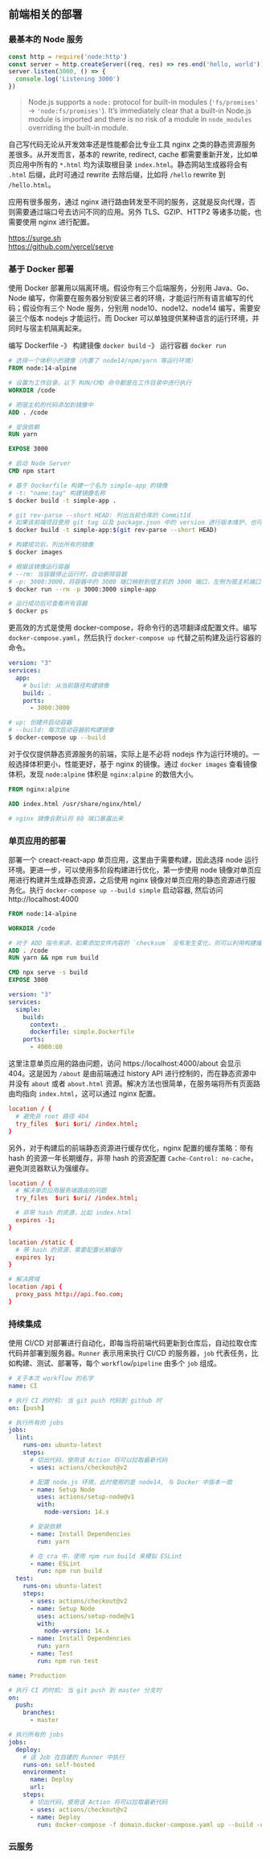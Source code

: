 ## 前端相关的部署

### 最基本的 Node 服务
```js
const http = require('node:http')
const server = http.createServer((req, res) => res.end('hello, world'))
server.listen(3000, () => {
  console.log('Listening 3000')
})
```

> Node.js supports a `node:` protocol for built-in modules (`'fs/promises'` -> `'node:fs/promises'`). It’s immediately clear that a built-in Node.js module is imported and there is no risk of a module in `node_modules` overriding the built-in module.

自己写代码无论从开发效率还是性能都会比专业工具 nginx 之类的静态资源服务差很多。从开发而言，基本的 rewrite, redirect, cache 都需要重新开发，比如单页应用中所有的 `*.html` 均为读取根目录 `index.html`。静态网站生成器将会有 `.html` 后缀，此时可通过 rewrite 去除后缀，比如将 `/hello` rewrite 到 `/hello.html`。

应用有很多服务，通过 nginx 进行路由转发至不同的服务，这就是反向代理，否则需要通过端口号去访问不同的应用。另外 TLS、GZIP、HTTP2 等诸多功能，也需要使用 nginx 进行配置。

https://surge.sh  
https://github.com/vercel/serve  

### 基于 Docker 部署
使用 Docker 部署用以隔离环境。假设你有三个后端服务，分别用 Java、Go、Node 编写，你需要在服务器分别安装三者的环境，才能运行所有语言编写的代码；假设你有三个 Node 服务，分别用 node10、node12、node14 编写，需要安装三个版本 nodejs 才能运行。而 Docker 可以单独提供某种语言的运行环境，并同时与宿主机隔离起来。

编写 Dockerfile -》 构建镜像 `docker build` -》 运行容器 `docker run`

```Dockerfile
# 选择一个体积小的镜像（内置了 node14/npm/yarn 等运行环境）
FROM node:14-alpine

# 设置为工作目录，以下 RUN/CMD 命令都是在工作目录中进行执行
WORKDIR /code

# 把宿主机的代码添加到镜像中
ADD . /code

# 安装依赖
RUN yarn

EXPOSE 3000

# 启动 Node Server
CMD npm start
```

```sh
# 基于 Dockerfile 构建一个名为 simple-app 的镜像
# -t: "name:tag" 构建镜像名称
$ docker build -t simple-app .

# git rev-parse --short HEAD: 列出当前仓库的 CommitId
# 如果该前端项目使用 git tag 以及 package.json 中的 version 进行版本维护，也可将 version 作为生产环境镜像的 Tag
$ docker build -t simple-app:$(git rev-parse --short HEAD)

# 构建成功后，列出所有的镜像
$ docker images
```

```sh
# 根据该镜像运行容器
# --rm: 当容器停止运行时，自动删除容器
# -p: 3000:3000，将容器中的 3000 端口映射到宿主机的 3000 端口，左侧为宿主机端口，右侧为容器端口
$ docker run --rm -p 3000:3000 simple-app

# 运行成功后可查看所有容器
$ docker ps
```

更高效的方式是使用 docker-compose，将命令行的选项翻译成配置文件。编写 `docker-compose.yaml`，然后执行 `docker-compose up` 代替之前构建及运行容器的命令。

```yaml
version: "3"
services:
  app:
    # build: 从当前路径构建镜像
    build: .
    ports:
      - 3000:3000
```

```sh
# up: 创建并启动容器
# --build: 每次启动容器前构建镜像
$ docker-compose up --build
```

对于仅仅提供静态资源服务的前端，实际上是不必将 nodejs 作为运行环境的。一般选择体积更小，性能更好，基于 nginx 的镜像。通过 `docker images` 查看镜像体积，发现 `node:alpine` 体积是 `nginx:alpine` 的数倍大小。

```Dockerfile
FROM nginx:alpine

ADD index.html /usr/share/nginx/html/

# nginx 镜像会默认将 80 端口暴露出来
```

### 单页应用的部署
部署一个 creact-react-app 单页应用，这里由于需要构建，因此选择 node 运行环境。更进一步，可以使用多阶段构建进行优化，第一步使用 node 镜像对单页应用进行构建并生成静态资源，之后使用 nginx 镜像对单页应用的静态资源进行服务化。执行 `docker-compose up --build simple` 启动容器, 然后访问 http://localhost:4000

```Dockerfile
FROM node:14-alpine

WORKDIR /code

# 对于 ADD 指令来讲，如果添加文件内容的 `checksum` 没有发生变化，则可以利用构建缓存
ADD . /code
RUN yarn && npm run build

CMD npx serve -s build
EXPOSE 3000
```

```yaml
version: "3"
services:
  simple:
    build:
      context: .
      dockerfile: simple.Dockerfile
    ports:
      - 4000:80
```

这里注意单页应用的路由问题，访问 https://localhost:4000/about 会显示 404。这是因为 `/about` 是由前端通过 history API 进行控制的，而在静态资源中并没有 `about` 或者 `about.html` 资源。解决方法也很简单，在服务端将所有页面路由均指向 `index.html`，这可以通过 nginx 配置。

```conf
location / {
  # 避免非 root 路径 404
  try_files  $uri $uri/ /index.html;
}
```

另外，对于构建后的前端静态资源进行缓存优化，nginx 配置的缓存策略：带有 hash 的资源一年长期缓存，非带 hash 的资源配置 `Cache-Control: no-cache`，避免浏览器默认为强缓存。

```conf
location / {
  # 解决单页应用服务端路由的问题
  try_files  $uri $uri/ /index.html;  

  # 非带 hash 的资源，比如 index.html
  expires -1;
}

location /static {
  # 带 hash 的资源，需要配置长期缓存
  expires 1y;
}

# 解决跨域
location /api {
  proxy_pass http://api.foo.com;
}
```

### 持续集成
使用 CI/CD 对部署进行自动化，即每当将前端代码更新到仓库后，自动拉取仓库代码并部署到服务器。`Runner` 表示用来执行 CI/CD 的服务器，`job` 代表任务，比如构建、测试、部署等，每个 `workflow`/`pipeline` 由多个 `job` 组成。

```yaml
# 关于本次 workflow 的名字
name: CI

# 执行 CI 的时机: 当 git push 代码到 github 时
on: [push]

# 执行所有的 jobs
jobs:
  lint:
    runs-on: ubuntu-latest
    steps:
      # 切出代码，使用该 Action 将可以拉取最新代码
      - uses: actions/checkout@v2

      # 配置 node.js 环境，此时使用的是 node14, 与 Docker 中版本一致
      - name: Setup Node
        uses: actions/setup-node@v1
        with:
          node-version: 14.x

      # 安装依赖
      - name: Install Dependencies
        run: yarn

      # 在 cra 中，使用 npm run build 来模拟 ESLint
      - name: ESLint
        run: npm run build
  test:
    runs-on: ubuntu-latest
    steps:
      - uses: actions/checkout@v2
      - name: Setup Node
        uses: actions/setup-node@v1
        with:
          node-version: 14.x
      - name: Install Dependencies
        run: yarn
      - name: Test
        run: npm run test
```

```yaml
name: Production

# 执行 CI 的时机: 当 git push 到 master 分支时
on:
  push:
    branches:    
      - master

# 执行所有的 jobs
jobs:
  deploy:
    # 该 Job 在自建的 Runner 中执行
    runs-on: self-hosted
    environment:
      name: Deploy
      url: 
    steps:
      # 切出代码，使用该 Action 将可以拉取最新代码
      - uses: actions/checkout@v2
      - name: Deploy
        run: docker-compose -f domain.docker-compose.yaml up --build -d domain
```

### 云服务
